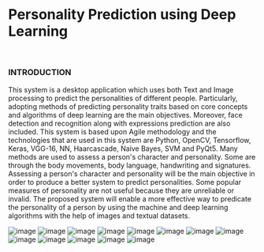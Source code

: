 # Personality Prediction using Deep Learning
<!DOCTYPE HTML>
<!-- THE DOCTYPE tells the browser what type of webpage to render, the doctype used in this website is HTML5 which is the most recent HTML. -->
<html lang="en-US">

<body>
	<div class="container">
<!-- THIS ACTUAL CONTENT BEGINS HERE...this is called a comment. which can only be seen when viewing the source code. This text CANNOT be seen by the browser. Its helpful when you need to place notes, comments or reminders in your code -->
	<header>
		<div class="header">
			<h1></h1>
		</div>
	</header>
	<!-- END HEADER | the header element in new to HTML5 -->
		<div class="main">
			<h2></h2>
		</div>
		<div class="feature">
			<h3>INTRODUCTION</h3>
			<p>This system is a desktop application which uses both Text and Image processing to predict the personalities of different people. Particularly, adopting methods of predicting personality traits based on core concepts and algorithms of deep learning are the main objectives. Moreover, face detection and recognition along with expressions prediction are also included. This system is based upon Agile methodology and the technologies that are used in this system are Python, OpenCV, Tensorflow, Keras, VGG-16, NN, Haarcascade, Naive Bayes, SVM and PyQt5. Many methods are used to assess a person's character and personality. Some are through the body movements, body language, handwriting and signatures. Assessing a person's character and personality will be the main objective in order to produce a better system to predict personalities. Some popular measures of personality are not useful because they are unreliable or invalid. The proposed system will enable a more effective way to predicate the personality of a person by using the machine and deep learning algorithms with the help of images and textual datasets.</p>
			<!-- LOREM IPSUM is universally used. Lorem ipsum is dummy text, it does't really mean anything. Its used to fill space or for mockups. -->
		</div>


![image](https://user-images.githubusercontent.com/56802115/131219217-7deea5bb-0ded-4b85-aa85-652549d1679a.png)
![image](https://user-images.githubusercontent.com/56802115/131219233-189c3357-7691-4199-bbb1-920ead454afd.png)
![image](https://user-images.githubusercontent.com/56802115/131219289-0dd7ec45-91a7-48ef-b45d-2e8ed2efdb53.png)
![image](https://user-images.githubusercontent.com/56802115/131219295-0e26aa15-4c70-48b0-be84-b9ccf370426b.png)
![image](https://user-images.githubusercontent.com/56802115/131219297-7f86beb9-0081-4585-8723-49640c774ba5.png)
![image](https://user-images.githubusercontent.com/56802115/131219303-0108650c-0c33-4679-a0af-066a7bf0b0e1.png)
![image](https://user-images.githubusercontent.com/56802115/131219309-fad03e6c-b76b-4ebf-a12d-2facbdf3276e.png)
![image](https://user-images.githubusercontent.com/56802115/131219316-26bcc8f9-c700-4f47-be5f-43e3386001d6.png)
![image](https://user-images.githubusercontent.com/56802115/131219322-6e23e26d-c17b-4439-a01d-538e2b4f80bf.png)
![image](https://user-images.githubusercontent.com/56802115/131219325-89d6013c-58aa-4197-8eb8-3cf21175c51c.png)
![image](https://user-images.githubusercontent.com/56802115/131219332-b81cc46c-ddbe-4e7f-9f76-b5c4fae24d8d.png)
![image](https://user-images.githubusercontent.com/56802115/131219335-764379df-998e-4f11-b53e-9930ec9fe0fe.png)
![image](https://user-images.githubusercontent.com/56802115/131219341-1de2556d-d0a3-48a8-8255-133328ee910f.png)


